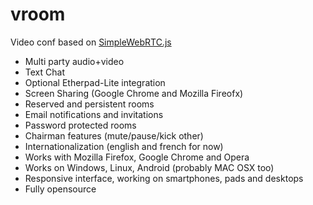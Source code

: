 vroom
=====

Video conf based on [SimpleWebRTC.js](https://github.com/HenrikJoreteg/SimpleWebRTC)

* Multi party audio+video
* Text Chat
* Optional Etherpad-Lite integration
* Screen Sharing (Google Chrome and Mozilla Fireofx)
* Reserved and persistent rooms
* Email notifications and invitations
* Password protected rooms
* Chairman features (mute/pause/kick other)
* Internationalization (english and french for now)
* Works with Mozilla Firefox, Google Chrome and Opera
* Works on Windows, Linux, Android (probably MAC OSX too)
* Responsive interface, working on smartphones, pads and desktops
* Fully opensource

